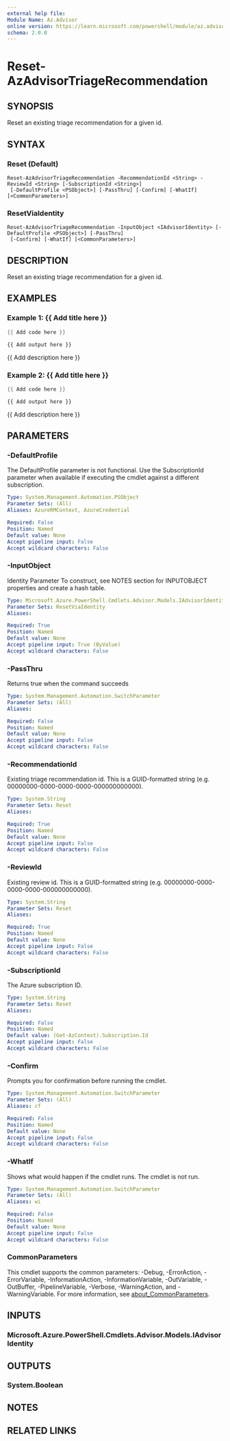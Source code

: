 ```yaml
---
external help file:
Module Name: Az.Advisor
online version: https://learn.microsoft.com/powershell/module/az.advisor/reset-azadvisortriagerecommendation
schema: 2.0.0
---
```


# Reset-AzAdvisorTriageRecommendation

## SYNOPSIS
Reset an existing triage recommendation for a given id.

## SYNTAX

### Reset (Default)
```
Reset-AzAdvisorTriageRecommendation -RecommendationId <String> -ReviewId <String> [-SubscriptionId <String>]
 [-DefaultProfile <PSObject>] [-PassThru] [-Confirm] [-WhatIf] [<CommonParameters>]
```

### ResetViaIdentity
```
Reset-AzAdvisorTriageRecommendation -InputObject <IAdvisorIdentity> [-DefaultProfile <PSObject>] [-PassThru]
 [-Confirm] [-WhatIf] [<CommonParameters>]
```

## DESCRIPTION
Reset an existing triage recommendation for a given id.

## EXAMPLES

### Example 1: {{ Add title here }}
```powershell
{{ Add code here }}
```

```output
{{ Add output here }}
```

{{ Add description here }}

### Example 2: {{ Add title here }}
```powershell
{{ Add code here }}
```

```output
{{ Add output here }}
```

{{ Add description here }}

## PARAMETERS

### -DefaultProfile
The DefaultProfile parameter is not functional.
Use the SubscriptionId parameter when available if executing the cmdlet against a different subscription.

```yaml
Type: System.Management.Automation.PSObject
Parameter Sets: (All)
Aliases: AzureRMContext, AzureCredential

Required: False
Position: Named
Default value: None
Accept pipeline input: False
Accept wildcard characters: False
```

### -InputObject
Identity Parameter
To construct, see NOTES section for INPUTOBJECT properties and create a hash table.

```yaml
Type: Microsoft.Azure.PowerShell.Cmdlets.Advisor.Models.IAdvisorIdentity
Parameter Sets: ResetViaIdentity
Aliases:

Required: True
Position: Named
Default value: None
Accept pipeline input: True (ByValue)
Accept wildcard characters: False
```

### -PassThru
Returns true when the command succeeds

```yaml
Type: System.Management.Automation.SwitchParameter
Parameter Sets: (All)
Aliases:

Required: False
Position: Named
Default value: None
Accept pipeline input: False
Accept wildcard characters: False
```

### -RecommendationId
Existing triage recommendation id.
This is a GUID-formatted string (e.g.
00000000-0000-0000-0000-000000000000).

```yaml
Type: System.String
Parameter Sets: Reset
Aliases:

Required: True
Position: Named
Default value: None
Accept pipeline input: False
Accept wildcard characters: False
```

### -ReviewId
Existing review id.
This is a GUID-formatted string (e.g.
00000000-0000-0000-0000-000000000000).

```yaml
Type: System.String
Parameter Sets: Reset
Aliases:

Required: True
Position: Named
Default value: None
Accept pipeline input: False
Accept wildcard characters: False
```

### -SubscriptionId
The Azure subscription ID.

```yaml
Type: System.String
Parameter Sets: Reset
Aliases:

Required: False
Position: Named
Default value: (Get-AzContext).Subscription.Id
Accept pipeline input: False
Accept wildcard characters: False
```

### -Confirm
Prompts you for confirmation before running the cmdlet.

```yaml
Type: System.Management.Automation.SwitchParameter
Parameter Sets: (All)
Aliases: cf

Required: False
Position: Named
Default value: None
Accept pipeline input: False
Accept wildcard characters: False
```

### -WhatIf
Shows what would happen if the cmdlet runs.
The cmdlet is not run.

```yaml
Type: System.Management.Automation.SwitchParameter
Parameter Sets: (All)
Aliases: wi

Required: False
Position: Named
Default value: None
Accept pipeline input: False
Accept wildcard characters: False
```

### CommonParameters
This cmdlet supports the common parameters: -Debug, -ErrorAction, -ErrorVariable, -InformationAction, -InformationVariable, -OutVariable, -OutBuffer, -PipelineVariable, -Verbose, -WarningAction, and -WarningVariable. For more information, see [about_CommonParameters](http://go.microsoft.com/fwlink/?LinkID=113216).

## INPUTS

### Microsoft.Azure.PowerShell.Cmdlets.Advisor.Models.IAdvisorIdentity

## OUTPUTS

### System.Boolean

## NOTES

## RELATED LINKS

